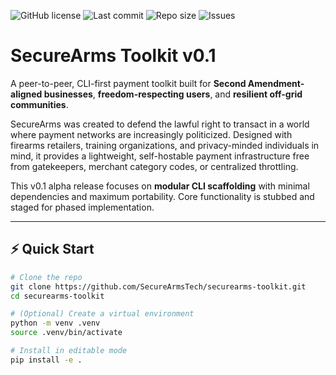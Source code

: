 ![GitHub license](https://img.shields.io/github/license/SecureArmsTech/securearms-toolkit)
![Last commit](https://img.shields.io/github/last-commit/SecureArmsTech/securearms-toolkit)
![Repo size](https://img.shields.io/github/repo-size/SecureArmsTech/securearms-toolkit)
![Issues](https://img.shields.io/github/issues/SecureArmsTech/securearms-toolkit)


# SecureArms Toolkit v0.1

A peer-to-peer, CLI-first payment toolkit built for **Second Amendment-aligned businesses**, **freedom-respecting users**, and **resilient off-grid communities**.

SecureArms was created to defend the lawful right to transact in a world where payment networks are increasingly politicized. Designed with firearms retailers, training organizations, and privacy-minded individuals in mind, it provides a lightweight, self-hostable payment infrastructure free from gatekeepers, merchant category codes, or centralized throttling.

This v0.1 alpha release focuses on **modular CLI scaffolding** with minimal dependencies and maximum portability. Core functionality is stubbed and staged for phased implementation.

---

## ⚡ Quick Start

```bash
# Clone the repo
git clone https://github.com/SecureArmsTech/securearms-toolkit.git
cd securearms-toolkit

# (Optional) Create a virtual environment
python -m venv .venv
source .venv/bin/activate

# Install in editable mode
pip install -e .

